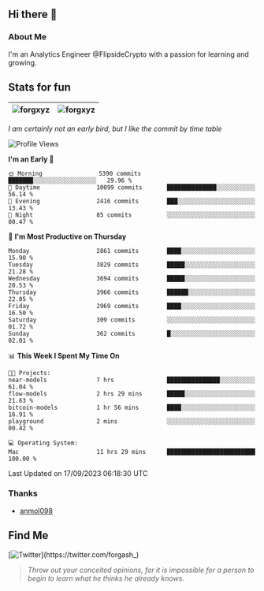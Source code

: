 ## Hi there 👋

### About Me

I'm an Analytics Engineer @FlipsideCrypto with a passion for learning and growing.
  
## Stats for fun

| <img align="center" src="https://github-readme-streak-stats.herokuapp.com/?user=forgxyz&theme=tokyonight" alt="forgxyz" /> | <img align="center" src="https://github-readme-stats.vercel.app/api?username=forgxyz&theme=tokyonight&show_icons=true" alt="forgxyz" /> |
| ------------- |------------- |

*I am certainly not an early bird, but I like the commit by time table*  

<!--START_SECTION:waka-->
![Profile Views](http://img.shields.io/badge/Profile%20Views-0-blue)

**I'm an Early 🐤** 

```text
🌞 Morning                5390 commits        ███████░░░░░░░░░░░░░░░░░░   29.96 % 
🌆 Daytime                10099 commits       ██████████████░░░░░░░░░░░   56.14 % 
🌃 Evening                2416 commits        ███░░░░░░░░░░░░░░░░░░░░░░   13.43 % 
🌙 Night                  85 commits          ░░░░░░░░░░░░░░░░░░░░░░░░░   00.47 % 
```
📅 **I'm Most Productive on Thursday** 

```text
Monday                   2861 commits        ████░░░░░░░░░░░░░░░░░░░░░   15.90 % 
Tuesday                  3829 commits        █████░░░░░░░░░░░░░░░░░░░░   21.28 % 
Wednesday                3694 commits        █████░░░░░░░░░░░░░░░░░░░░   20.53 % 
Thursday                 3966 commits        ██████░░░░░░░░░░░░░░░░░░░   22.05 % 
Friday                   2969 commits        ████░░░░░░░░░░░░░░░░░░░░░   16.50 % 
Saturday                 309 commits         ░░░░░░░░░░░░░░░░░░░░░░░░░   01.72 % 
Sunday                   362 commits         █░░░░░░░░░░░░░░░░░░░░░░░░   02.01 % 
```


📊 **This Week I Spent My Time On** 

```text
🐱‍💻 Projects: 
near-models              7 hrs               ███████████████░░░░░░░░░░   61.04 % 
flow-models              2 hrs 29 mins       █████░░░░░░░░░░░░░░░░░░░░   21.63 % 
bitcoin-models           1 hr 56 mins        ████░░░░░░░░░░░░░░░░░░░░░   16.91 % 
playground               2 mins              ░░░░░░░░░░░░░░░░░░░░░░░░░   00.42 % 

💻 Operating System: 
Mac                      11 hrs 29 mins      █████████████████████████   100.00 % 
```


 Last Updated on 17/09/2023 06:18:30 UTC
<!--END_SECTION:waka-->

### Thanks
 - [anmol098](https://github.com/anmol098/waka-readme-stats/)
  
## Find Me
[![Twitter](https://img.shields.io/twitter/url/https/twitter.com/forgash_.svg?style=social&label=Follow%20%40forgash_)](https://twitter.com/forgash_)


> *Throw out your conceited opinions, for it is impossible for a person to begin to learn what he thinks he already knows.* 
